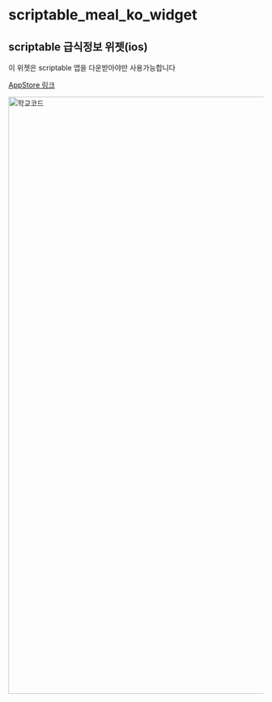 # scriptable_meal_ko_widget 
## scriptable 급식정보 위젯(ios)

이 위젯은 scriptable 앱을 다운받아야만 사용가능합니다

[AppStore 링크](https://apps.apple.com/kr/app/scriptable/id1405459188)

<img width="1180" alt="학교코드" src="https://user-images.githubusercontent.com/41958835/158159544-5ffe35b3-cb21-4642-88d4-28bbf4c3d9fe.png">


